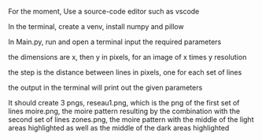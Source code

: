 For the moment,
Use a source-code editor such as vscode

In the terminal, create a venv, install numpy and pillow

In Main.py, run and open a terminal
input the required parameters

the dimensions are x, then y in pixels, for an image of x times y resolution

the step is the distance between lines in pixels, one for each set of lines

the output in the terminal will print out the given parameters

It should create 3 pngs, reseau1.png, which is the png of the first set of lines
moire.png, the moire pattern resulting by the combination with the second set of lines
zones.png, the moire pattern with the middle of the light areas highlighted as well as the middle
of the dark areas highlighted
